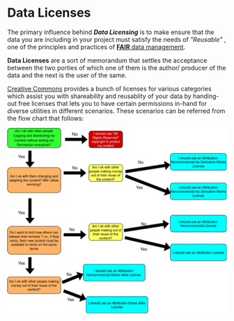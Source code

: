 # Data Licenses
The primary influence behind ***Data Licensing*** is to make ensure that the data you are including in your project must satisfy the needs of *"Reusable"* , one of the principles and practices of [<ins>**FAIR** data management</ins>](https://the-turing-way.netlify.app/rdm/fairprinciples.html).

**Data Licenses** are a sort of memorandum that settles the acceptance between the two porties of which one of them is the author/ producer of the data and the next is the user of the same.

[Creative Commons](https://creativecommons.org) provides a bunch of licenses for various categories which assist you with shareability and reusablity of your data by handing-out free licenses that lets you to have certain permissions in-hand for diverse utilities in different scenarios. These scenarios can be referred from the flow chart that follows:
<p align="center">
<img src="flow_chart.png" alt="drawing" width="700"/>
</p>
